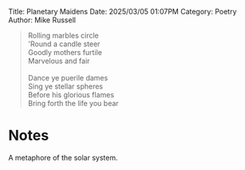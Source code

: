Title: Planetary Maidens
Date: 2025/03/05 01:07PM
Category: Poetry
Author: Mike Russell

> Rolling marbles circle<br>
> 'Round a candle steer<br>
> Goodly mothers furtile<br>
> Marvelous and fair<br>
> <br>
> Dance ye puerile dames<br>
> Sing ye stellar spheres<br>
> Before his glorious flames<br>
> Bring forth the life you bear

# Notes

A metaphore of the solar system.
